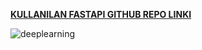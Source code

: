 [**KULLANILAN FASTAPI GITHUB REPO LINKI**](https://github.com/mustafasnr/deeplearningapi/tree/main)


![deeplearning](https://github.com/user-attachments/assets/2d436168-6591-412c-823e-c744fbeb2d72)
